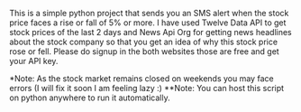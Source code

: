 This is a simple python project that sends you an SMS alert when the stock price faces a rise or fall of 5% or more.
I have used Twelve Data API to get stock prices of the last 2 days
and News Api Org for getting news headlines about the stock company so that you get an idea of why this stock price rose or fell.
Please do signup in the both websites those are free and get your API key.

*Note: As the stock market remains closed on weekends you may face errors (I will fix it soon I am feeling lazy :)
**Note: You can host this script on python anywhere to run it automatically.
